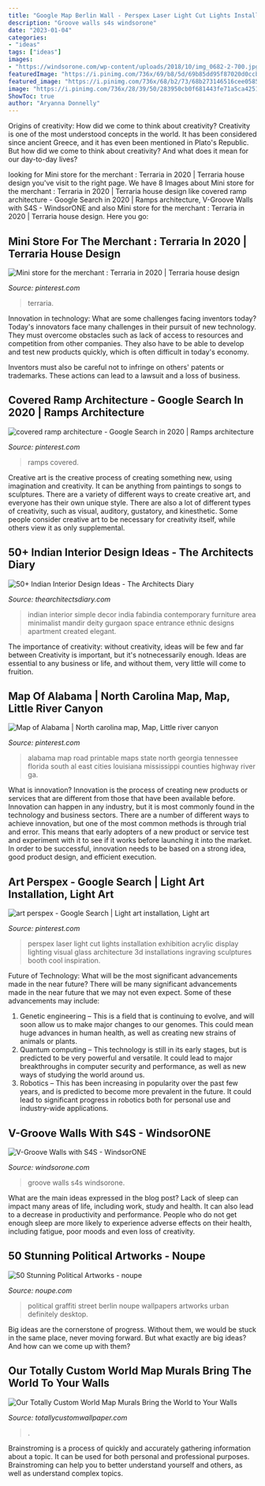 ```yaml
---
title: "Google Map Berlin Wall - Perspex Laser Light Cut Lights Installation Exhibition Acrylic Display Lighting Visual Glass Architecture 3d Installations Ingraving Sculptures Booth Cool Inspiration"
description: "Groove walls s4s windsorone"
date: "2023-01-04"
categories:
- "ideas"
tags: ["ideas"]
images:
- "https://windsorone.com/wp-content/uploads/2018/10/img_0682-2-700.jpg"
featuredImage: "https://i.pinimg.com/736x/69/b8/5d/69b85dd95f87020d0ccb5a81c9c4aa7f--concert-lights-exhibition-ideas.jpg"
featured_image: "https://i.pinimg.com/736x/68/b2/73/68b273146516cee05858ccc0ce651ab9--alabama-maps.jpg"
image: "https://i.pinimg.com/736x/28/39/50/283950cb0f681443fe71a5ca42515e88.jpg"
ShowToc: true
author: "Aryanna Donnelly"
---
```



Origins of creativity: How did we come to think about creativity?
Creativity is one of the most understood concepts in the world. It has been considered since ancient Greece, and it has even been mentioned in Plato's Republic. But how did we come to think about creativity? And what does it mean for our day-to-day lives?

	

		
looking for Mini store for the merchant : Terraria in 2020 | Terraria house design you've visit to the right page. We have 8 Images about Mini store for the merchant : Terraria in 2020 | Terraria house design like covered ramp architecture - Google Search in 2020 | Ramps architecture, V-Groove Walls with S4S - WindsorONE and also Mini store for the merchant : Terraria in 2020 | Terraria house design. Here you go:
		
    
## Mini Store For The Merchant : Terraria In 2020 | Terraria House Design

<img loading=lazy src="https://i.pinimg.com/736x/28/39/50/283950cb0f681443fe71a5ca42515e88.jpg" onerror="this.onerror=null;this.src='https://tse4.mm.bing.net/th?id=OIP.NQNQkd2YJlee9q54KXh1jgHaGN&amp;pid=15.1';" alt="Mini store for the merchant : Terraria in 2020 | Terraria house design">

_Source: pinterest.com_

>terraria. 

	

Innovation in technology: What are some challenges facing inventors today?
Today's innovators face many challenges in their pursuit of new technology. They must overcome obstacles such as lack of access to resources and competition from other companies. They also have to be able to develop and test new products quickly, which is often difficult in today's economy.

Inventors must also be careful not to infringe on others' patents or trademarks. These actions can lead to a lawsuit and a loss of business.

    
## Covered Ramp Architecture - Google Search In 2020 | Ramps Architecture

<img loading=lazy src="https://i.pinimg.com/736x/a0/1e/be/a01ebed29ead671f750dc0cf4df71826.jpg" onerror="this.onerror=null;this.src='https://tse3.mm.bing.net/th?id=OIP.iM-aeY5mEYfegLmwCqampwHaI4&amp;pid=15.1';" alt="covered ramp architecture - Google Search in 2020 | Ramps architecture">

_Source: pinterest.com_

>ramps covered. 

	

Creative art is the creative process of creating something new, using imagination and creativity. It can be anything from paintings to songs to sculptures. There are a variety of different ways to create creative art, and everyone has their own unique style. There are also a lot of different types of creativity, such as visual, auditory, gustatory, and kinesthetic. Some people consider creative art to be necessary for creativity itself, while others view it as only supplemental.

    
## 50+ Indian Interior Design Ideas - The Architects Diary

<img loading=lazy src="http://thearchitectsdiary.com/wp-content/uploads/2017/09/Indian-Interior-Design-1.jpg" onerror="this.onerror=null;this.src='https://tse3.mm.bing.net/th?id=OIP.5TS0g45WQKLgBWDQKLPlBAHaKU&amp;pid=15.1';" alt="50+ Indian Interior Design Ideas - The Architects Diary">

_Source: thearchitectsdiary.com_

>indian interior simple decor india fabindia contemporary furniture area minimalist mandir deity gurgaon space entrance ethnic designs apartment created elegant. 

	

The importance of creativity: without creativity, ideas will be few and far between
Creativity is important, but it's notnecessarily enough. Ideas are essential to any business or life, and without them, very little will come to fruition.

    
## Map Of Alabama | North Carolina Map, Map, Little River Canyon

<img loading=lazy src="https://i.pinimg.com/736x/68/b2/73/68b273146516cee05858ccc0ce651ab9--alabama-maps.jpg" onerror="this.onerror=null;this.src='https://tse2.mm.bing.net/th?id=OIP.szTcW9jEx9SrToHDuWsVkAAAAA&amp;pid=15.1';" alt="Map of Alabama | North carolina map, Map, Little river canyon">

_Source: pinterest.com_

>alabama map road printable maps state north georgia tennessee florida south al east cities louisiana mississippi counties highway river ga. 

	

What is innovation?
Innovation is the process of creating new products or services that are different from those that have been available before. Innovation can happen in any industry, but it is most commonly found in the technology and business sectors. There are a number of different ways to achieve innovation, but one of the most common methods is through trial and error. This means that early adopters of a new product or service test and experiment with it to see if it works before launching it into the market. In order to be successful, innovation needs to be based on a strong idea, good product design, and efficient execution.

    
## Art Perspex - Google Search | Light Art Installation, Light Art

<img loading=lazy src="https://i.pinimg.com/736x/69/b8/5d/69b85dd95f87020d0ccb5a81c9c4aa7f--concert-lights-exhibition-ideas.jpg" onerror="this.onerror=null;this.src='https://tse1.mm.bing.net/th?id=OIP.hPEGzqoIKfFD00GCTHC_vwHaFj&amp;pid=15.1';" alt="art perspex - Google Search | Light art installation, Light art">

_Source: pinterest.com_

>perspex laser light cut lights installation exhibition acrylic display lighting visual glass architecture 3d installations ingraving sculptures booth cool inspiration. 

	

Future of Technology: What will be the most significant advancements made in the near future?
There will be many significant advancements made in the near future that we may not even expect. Some of these advancements may include: 
1. Genetic engineering – This is a field that is continuing to evolve, and will soon allow us to make major changes to our genomes. This could mean huge advances in human health, as well as creating new strains of animals or plants. 
2. Quantum computing – This technology is still in its early stages, but is predicted to be very powerful and versatile. It could lead to major breakthroughs in computer security and performance, as well as new ways of studying the world around us. 
3. Robotics – This has been increasing in popularity over the past few years, and is predicted to become more prevalent in the future. It could lead to significant progress in robotics both for personal use and industry-wide applications. 

    
## V-Groove Walls With S4S - WindsorONE

<img loading=lazy src="https://windsorone.com/wp-content/uploads/2018/10/img_0682-2-700.jpg" onerror="this.onerror=null;this.src='https://tse1.mm.bing.net/th?id=OIP.7p8e7BcAysL8_hMDfkYz_wHaJ3&amp;pid=15.1';" alt="V-Groove Walls with S4S - WindsorONE">

_Source: windsorone.com_

>groove walls s4s windsorone. 

	

What are the main ideas expressed in the blog post?
Lack of sleep can impact many areas of life, including work, study and health. It can also lead to a decrease in productivity and performance. People who do not get enough sleep are more likely to experience adverse effects on their health, including fatigue, poor moods and even loss of creativity.

    
## 50 Stunning Political Artworks - Noupe

<img loading=lazy src="https://www.noupe.com/wp-content/uploads/trans/wp-content/uploads/2010/01/politicalgraffiti25.jpg" onerror="this.onerror=null;this.src='https://tse2.mm.bing.net/th?id=OIP.LWskz378Mnpi3EtE1s90SwHaEt&amp;pid=15.1';" alt="50 Stunning Political Artworks - noupe">

_Source: noupe.com_

>political graffiti street berlin noupe wallpapers artworks urban definitely desktop. 

	

Big ideas are the cornerstone of progress. Without them, we would be stuck in the same place, never moving forward. But what exactly are big ideas? And how can we come up with them?

    
## Our Totally Custom World Map Murals Bring The World To Your Walls

<img loading=lazy src="https://totallycustomwallpaper.com/wp-content/uploads/2014/05/Vintage-Art-World-Map-Mural.jpg" onerror="this.onerror=null;this.src='https://tse2.mm.bing.net/th?id=OIP.i3VakIMSfPNeIln5mHVN8AHaE7&amp;pid=15.1';" alt="Our Totally Custom World Map Murals Bring the World to Your Walls">

_Source: totallycustomwallpaper.com_

>. 

	

Brainstroming is a process of quickly and accurately gathering information about a topic. It can be used for both personal and professional purposes. Brainstroming can help you to better understand yourself and others, as well as understand complex topics.

